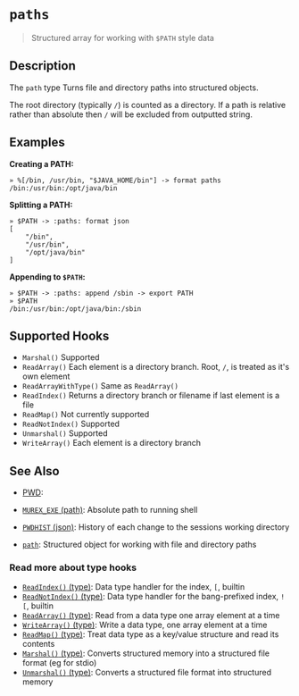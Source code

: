 # `paths`

> Structured array for working with `$PATH` style data

## Description

The `path` type Turns file and directory paths into structured objects.

The root directory (typically `/`) is counted as a directory. If a path is
relative rather than absolute then `/` will be excluded from outputted string.

## Examples

**Creating a PATH:**

```
» %[/bin, /usr/bin, "$JAVA_HOME/bin"] -> format paths
/bin:/usr/bin:/opt/java/bin
```

**Splitting a PATH:**

```
» $PATH -> :paths: format json
[
    "/bin",
    "/usr/bin",
    "/opt/java/bin"
]
```

**Appending to `$PATH`:**

```
» $PATH -> :paths: append /sbin -> export PATH
» $PATH
/bin:/usr/bin:/opt/java/bin:/sbin
```

## Supported Hooks

* `Marshal()`
    Supported
* `ReadArray()`
    Each element is a directory branch. Root, `/`, is treated as it's own element
* `ReadArrayWithType()`
    Same as `ReadArray()`
* `ReadIndex()`
    Returns a directory branch or filename if last element is a file
* `ReadMap()`
    Not currently supported
* `ReadNotIndex()`
    Supported
* `Unmarshal()`
    Supported
* `WriteArray()`
    Each element is a directory branch

## See Also

* [PWD](../variables/PWD.md):
  
* [`MUREX_EXE` (path)](../variables/MUREX_EXE.md):
  Absolute path to running shell
* [`PWDHIST` (json)](../variables/PWDHIST.md):
  History of each change to the sessions working directory
* [`path`](../types/path.md):
  Structured object for working with file and directory paths

### Read more about type hooks

- [`ReadIndex()` (type)](../apis/ReadIndex.md): Data type handler for the index, `[`, builtin
- [`ReadNotIndex()` (type)](../apis/ReadNotIndex.md): Data type handler for the bang-prefixed index, `![`, builtin
- [`ReadArray()` (type)](../apis/ReadArray.md): Read from a data type one array element at a time
- [`WriteArray()` (type)](../apis/WriteArray.md): Write a data type, one array element at a time
- [`ReadMap()` (type)](../apis/ReadMap.md): Treat data type as a key/value structure and read its contents
- [`Marshal()` (type)](../apis/Marshal.md): Converts structured memory into a structured file format (eg for stdio)
- [`Unmarshal()` (type)](../apis/Unmarshal.md): Converts a structured file format into structured memory
